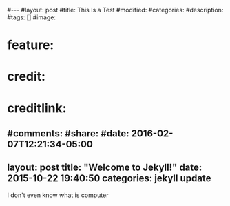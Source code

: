 #---
#layout: post
#title: This Is a Test
#modified:
#categories: 
#description:
#tags: []
#image:
#  feature:
#  credit:
#  creditlink:
#comments:
#share:
#date: 2016-02-07T12:21:34-05:00
---
layout: post
title:  "Welcome to Jekyll!"
date:   2015-10-22 19:40:50
categories: jekyll update
---
I don't even know what is computer
